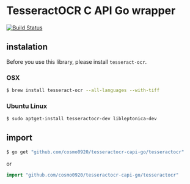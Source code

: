 TesseractOCR C API Go wrapper
===

[![Build Status](https://travis-ci.org/cosmo0920/tesseractocr-capi-go.svg?branch=master)](https://travis-ci.org/cosmo0920/tesseractocr-capi-go)

## instalation

Before you use this library, please install `tesseract-ocr`.

### OSX

```bash
$ brew install tesseract-ocr --all-languages --with-tiff
```

### Ubuntu Linux

```bash
$ sudo aptget-install tesseractocr-dev libleptonica-dev
```

## import

```bash
$ go get "github.com/cosmo0920/tesseractocr-capi-go/tesseractocr"
```

or

```go
import "github.com/cosmo0920/tesseractocr-capi-go/tesseractocr"
```
